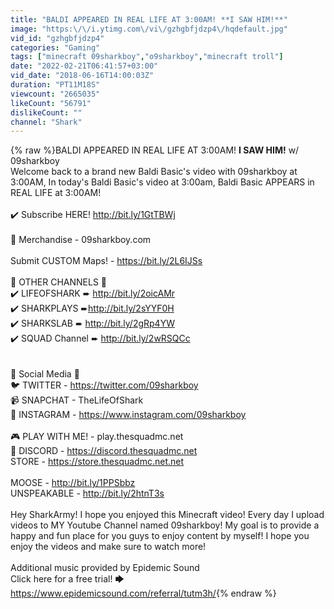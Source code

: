 ```yaml
---
title: "BALDI APPEARED IN REAL LIFE AT 3:00AM! **I SAW HIM!**"
image: "https:\/\/i.ytimg.com\/vi\/gzhgbfjdzp4\/hqdefault.jpg"
vid_id: "gzhgbfjdzp4"
categories: "Gaming"
tags: ["minecraft 09sharkboy","o9sharkboy","minecraft troll"]
date: "2022-02-21T06:41:57+03:00"
vid_date: "2018-06-16T14:00:03Z"
duration: "PT11M18S"
viewcount: "2665035"
likeCount: "56791"
dislikeCount: ""
channel: "Shark"
---
```

{% raw %}BALDI APPEARED IN REAL LIFE AT 3:00AM! **I SAW HIM!** w/ 09sharkboy<br />Welcome back to a brand new Baldi Basic's video with 09sharkboy at 3:00AM, In today's Baldi Basic's video at 3:00am, Baldi Basic APPEARS in REAL LIFE at 3:00AM!<br /><br />✔️ Subscribe HERE! <a rel="nofollow" target="blank" href="http://bit.ly/1GtTBWj">http://bit.ly/1GtTBWj</a><br /><br />👕 Merchandise - 09sharkboy.com<br /><br />Submit CUSTOM Maps! - <a rel="nofollow" target="blank" href="https://bit.ly/2L6IJSs">https://bit.ly/2L6IJSs</a><br /><br />🔴 OTHER CHANNELS 🔴<br />✔️ LIFEOFSHARK ➨ <a rel="nofollow" target="blank" href="http://bit.ly/2oicAMr">http://bit.ly/2oicAMr</a><br />✔️ SHARKPLAYS ➨<a rel="nofollow" target="blank" href="http://bit.ly/2sYYF0H">http://bit.ly/2sYYF0H</a><br />✔️ SHARKSLAB  ➨ <a rel="nofollow" target="blank" href="http://bit.ly/2gRp4YW">http://bit.ly/2gRp4YW</a><br />✔️ SQUAD Channel  ➨ <a rel="nofollow" target="blank" href="http://bit.ly/2wRSQCc">http://bit.ly/2wRSQCc</a><br /><br /><br />💬 Social Media 💬<br />🐦 TWITTER - <a rel="nofollow" target="blank" href="https://twitter.com/09sharkboy">https://twitter.com/09sharkboy</a><br />📹 SNAPCHAT  - TheLifeOfShark<br />📸 INSTAGRAM - <a rel="nofollow" target="blank" href="https://www.instagram.com/09sharkboy">https://www.instagram.com/09sharkboy</a><br /><br />🎮 PLAY WITH ME! - play.thesquadmc.net<br />👾 DISCORD - <a rel="nofollow" target="blank" href="https://discord.thesquadmc.net">https://discord.thesquadmc.net</a><br />STORE - <a rel="nofollow" target="blank" href="https://store.thesquadmc.net.net">https://store.thesquadmc.net.net</a><br /><br />MOOSE - <a rel="nofollow" target="blank" href="http://bit.ly/1PPSbbz">http://bit.ly/1PPSbbz</a><br />UNSPEAKABLE - <a rel="nofollow" target="blank" href="http://bit.ly/2htnT3s">http://bit.ly/2htnT3s</a> <br /><br />Hey SharkArmy! I hope you enjoyed this  Minecraft video! Every day I upload videos to MY Youtube Channel named 09sharkboy! My goal is to provide a happy and fun place for you guys to enjoy  content by myself! I hope you enjoy the videos and make sure to watch more!<br /><br />Additional music provided by Epidemic Sound<br />Click here for a free trial! 🡆 <a rel="nofollow" target="blank" href="https://www.epidemicsound.com/referral/tutm3h/">https://www.epidemicsound.com/referral/tutm3h/</a>{% endraw %}
